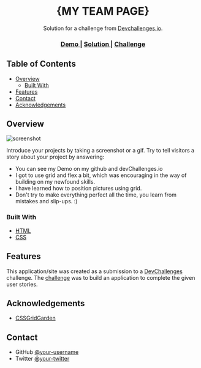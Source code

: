 <h1 align="center">{MY TEAM PAGE}</h1>

<div align="center">
   Solution for a challenge from  <a href="http://devchallenges.io" target="_blank">Devchallenges.io</a>.
</div>

<div align="center">
  <h3>
    <a href="https://motlakz.github.io/my-team-page-master/">
      Demo
    </a>
    <span> | </span>
    <a href="">
      Solution
    </a>
    <span> | </span>
    <a href="https://devchallenges.io/challenges/hhmesazsqgKXrTkYkt0U">
      Challenge
    </a>
  </h3>
</div>

## Table of Contents

- [Overview](#overview)
  - [Built With](#built-with)
- [Features](#features)
- [Contact](#contact)
- [Acknowledgements](#acknowledgements)

## Overview

![screenshot](https://i.imgur.com/iRQi6nM.jpg)

Introduce your projects by taking a screenshot or a gif. Try to tell visitors a story about your project by answering:

- You can see my Demo on my github and devChallenges.io
- I got to use grid and flex a bit, which was encouraging in the way of building on my newfound skills.
- I have learned how to position pictures using grid.
- Don't try to make everything perfect all the time, you learn from mistakes and slip-ups. :)

### Built With

- [HTML](https://html.com/)
- [CSS](https://html.com/css/)

## Features

This application/site was created as a submission to a [DevChallenges](https://devchallenges.io/challenges) challenge. The [challenge](https://devchallenges.io/challenges/hhmesazsqgKXrTkYkt0U) was to build an application to complete the given user stories.


## Acknowledgements

- [CSSGridGarden](https://cssgridgarden.com/)

## Contact

- GitHub [@your-username](https://github.com/Motlakz)
- Twitter [@your-twitter](https://twitter.com/MotlalepulaSel6)
